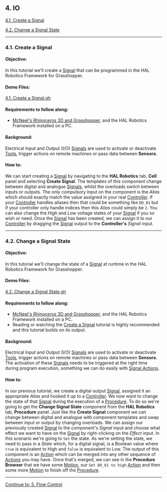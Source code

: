 ## 4. IO

[4.1. Create a Signal](#41-create-a-signal)

[4.2. Change a Signal State](#42-change-a-signal-state)

---
### 4.1. Create a Signal

#### Objective:

In this tutorial we'll create a [Signal](../../Overview/Glossary.md#signal) that can be programmed in the HAL Robotics Framework for Grasshopper.

#### Demo Files:

[4.1. Create a Signal.gh](../ExampleFiles/Tutorials/4.1%20-%20Create%20a%20Signal.gh)

#### Requirements to follow along:

- [McNeel's Rhinoceros 3D and Grasshopper](https://www.rhino3d.com/download), and the HAL Robotics Framework installed on a PC.

#### Background:

Electrical Input and Output (I/O) [Signals](../../Overview/Glossary.md#signal) are used to activate or deactivate [Tools](../../Overview/Glossary.md#end-effector), trigger actions on remote machines or pass data between **Sensors**.

#### How to:

We can start creating a [Signal](../../Overview/Glossary.md#signal) by navigating to the **HAL Robotics** tab, **Cell** panel and selecting **Create Signal**. The templates of this component change between digital and analogue [Signals](../../Overview/Glossary.md#signal), whilst the overloads switch between inputs or outputs. The only compulsory input on the component is the _Alias_ which should exactly match the value assigned in your real [Controller](../../Overview/Glossary.md#controller). If your [Controller](../../Overview/Glossary.md#controller) handles aliases then that could be something like `DO_01` but if your controller only handle indices then this _Alias_ could simply be `2`. You can also change the _High_ and _Low_ voltage states of your [Signal](../../Overview/Glossary.md#signal) if you so wish or need. Once the [Signal](../../Overview/Glossary.md#signal) has been created, we can assign it to our [Controller](../../Overview/Glossary.md#controller) by dragging the [Signal](../../Overview/Glossary.md#signal) output to the **Controller's** _Signal_ input.

---
### 4.2. Change a Signal State

#### Objective:

In this tutorial we'll change the state of a [Signal](../../Overview/Glossary.md#signal) at runtime in the HAL Robotics Framework for Grasshopper.

#### Demo Files:

[4.2. Change a Signal State.gh](../ExampleFiles/Tutorials/4.2%20-%20Change%20a%20Signal%20State.gh)

#### Requirements to follow along:

- [McNeel's Rhinoceros 3D and Grasshopper](https://www.rhino3d.com/download), and the HAL Robotics Framework installed on a PC.
- Reading or watching the [Create a Signal](../4-IO/Contents.md#41-create-a-signal) tutorial is highly recommended and this tutorial builds on its output.

#### Background:

Electrical Input and Output (I/O) [Signals](../../Overview/Glossary.md#signal) are used to activate or deactivate [Tools](../../Overview/Glossary.md#end-effector), trigger actions on remote machines or pass data between **Sensors**. The activation of these [Signals](../../Overview/Glossary.md#signal) needs to be triggered at the right time during program execution, something we can do easily with [Signal Actions](../../Overview/Glossary.md#signal-action).

#### How to:

In our previous tutorial, we create a digital output [Signal](../../Overview/Glossary.md#signal), assigned it an appropriate _Alias_ and hooked it up to a [Controller](../../Overview/Glossary.md#controller). We now want to change the state of that [Signal](../../Overview/Glossary.md#signal) during the execution of a [Procedure](../../Overview/Glossary.md#procedure). To do so we're going to get the **Change Signal State** component from the **HAL Robotics** tab, **Procedure** panel. Just like the **Create Signal** component we can change between digital and analogue with component templates and swap between input or output by changing overloads. We can assign our previously created [Signal](../../Overview/Glossary.md#signal) to the component's _Signal_ input and choose what effect we want to have on the [Signal](../../Overview/Glossary.md#signal) by right-clicking on the _Effect_ input. In this scenario we're going to `Set` the state. As we're setting the state, we need to pass in a _State_ which, for a digital signal, is a Boolean value where `true` is equivalent to High and `false` is equivalent to Low. The output of this component is an [Action](../../Overview/Glossary.md#action) which can be merged into any other sequence of [Actions](../../Overview/Glossary.md#action) you may have. Once that's merged, we can see in the **Procedure Browser** that we have some [Motion](../../Overview/Glossary.md#motion-action), our `Set DO_01 to high` [Action](../../Overview/Glossary.md#action) and then some more [Motion](../../Overview/Glossary.md#motion-action) to finish off the [Procedure](../../Overview/Glossary.md#procedure).

---

[Continue to: 5. Flow Control](../5-Flow-Control/Contents.md#5-flow-control)